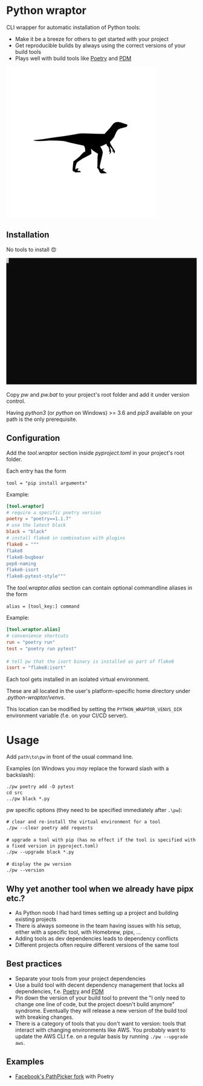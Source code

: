 # Python wraptor

CLI wrapper for automatic installation of Python tools:
* Make it be a breeze for others to get started with your project
* Get reproducible builds by always using the correct versions of your build tools
* Plays well with build tools like [Poetry](https://python-poetry.org/) and [PDM](https://pdm.fming.dev/)

![velociraptor](docs/velociraptor.png)

## Installation
No tools to install 😍

![Cast](./docs/poetry-build-cast.svg)

Copy _pw_ and _pw.bat_ to your project's root folder and add it under version control.

Having _python3_ (or _python_ on Windows) >= 3.6 and _pip3_ available on your path is the only prerequisite.

## Configuration
Add the _tool.wraptor_ section inside _pyproject.toml_ in your project's root folder.

Each entry has the form 

`tool = "pip install arguments"`

Example:
```toml
[tool.wraptor]
# require a specific poetry version
poetry = "poetry==1.1.7"
# use the latest black
black = "black"
# install flake8 in combination with plugins
flake8 = """
flake8
flake8-bugbear
pep8-naming
flake8-isort
flake8-pytest-style"""
```

The _tool.wraptor.alias_ section can contain optional commandline aliases in the form

`alias = [tool_key:] command`

Example:
```toml
[tool.wraptor.alias]
# convenience shortcuts
run = "poetry run"
test = "poetry run pytest"

# tell pw that the isort binary is installed as part of flake8
isort = "flake8:isort"
```

Each tool gets installed in an isolated virtual environment.

These are all located in the user's platform-specific home directory under _.python-wraptor/venvs_.

This location can be modified by setting the `PYTHON_WRAPTOR_VENVS_DIR` environment variable (f.e. on your CI/CD server).

# Usage
Add `path\to\pw` in front of the usual command line.

Examples (on Windows you _may_ replace the forward slash with a backslash):
```shell
./pw poetry add -D pytest
cd src
../pw black *.py
```
pw specific options (they need to be specified immediately after `.\pw`):
```shell
# clear and re-install the virtual environment for a tool
./pw --clear poetry add requests

# upgrade a tool with pip (has no effect if the tool is specified with a fixed version in pyproject.toml)
./pw --upgrade black *.py

# display the pw version
./pw --version
```

## Why yet another tool when we already have pipx etc.?
* As Python noob I had hard times setting up a project and building existing projects
* There is always someone in the team having issues with his setup, either with a specific tool, with Homebrew, pipx, ...
* Adding tools as dev dependencies leads to dependency conflicts
* Different projects often require different versions of the same tool

## Best practices
* Separate your tools from your project dependencies
* Use a build tool with decent dependency management that locks all dependencies, 
  f.e. [Poetry](https://python-poetry.org/) and [PDM](https://pdm.fming.dev/)
* Pin down the version of your build tool to prevent the
 "I only need to change one line of code, but the project doesn't build anymore" syndrome.
 Eventually they will release a new version of the build tool with breaking changes.
* There is a category of tools that you don't want to version: tools that interact with changing environments
  like AWS. You probably want to update the AWS CLI f.e. on a regular basis by running `./pw --upgrade aws`.

## Examples
* [Facebook's PathPicker fork](https://github.com/houbie/PathPicker) with Poetry
